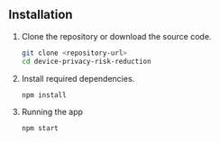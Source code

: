## Installation

1. Clone the repository or download the source code.

   ```bash
   git clone <repository-url>
   cd device-privacy-risk-reduction

2. Install required dependencies.

    ```bash
    npm install

3. Running the app

    ```bash
    npm start